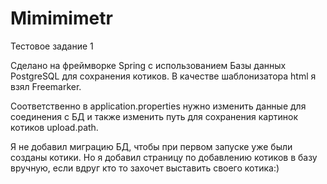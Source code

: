 # Mimimimetr
Тестовое задание 1

Сделано на фреймворке Spring с использованием Базы данных PostgreSQL для сохранения котиков.
В качестве шаблонизатора html я взял Freemarker.

Соответственно в application.properties нужно изменить данные для соединения с БД
и также изменить путь для сохранения картинок котиков upload.path.

Я не добавил миграцию БД, чтобы при первом запуске уже были созданы котики. 
Но я добавил страницу по добавлению котиков в базу вручную, если вдруг кто то захочет выставить своего котика:)


